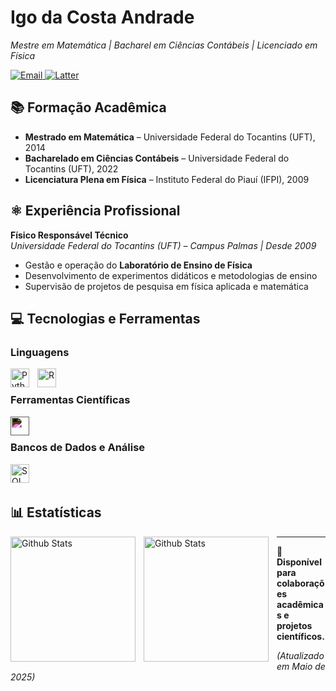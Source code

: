 # Igo da Costa Andrade

*Mestre em Matemática | Bacharel em Ciências Contábeis | Licenciado em Física*  

<p align="left">
  <a href="mailto:costandrad@gmail.com">
    <img src="https://img.shields.io/badge/Email-D14836?style=flat-square&logo=gmail&logoColor=white&width=200&height=36" alt="Email" style="vertical-align:top;">
  </a>
  
  <a href="http://lattes.cnpq.br/9812776894168057" target="_blank">
    <img src="https://img.shields.io/badge/Lattes-1E90FF?style=flat-square&logo=google-scholar&logoColor=white&width=200&height=36" alt="Latter" style="vertical-align:top;">
  </a>
</p>

## 📚 Formação Acadêmica  
- **Mestrado em Matemática** – Universidade Federal do Tocantins (UFT), 2014  
- **Bacharelado em Ciências Contábeis** – Universidade Federal do Tocantins (UFT), 2022  
- **Licenciatura Plena em Física** – Instituto Federal do Piauí (IFPI), 2009  

## ⚛️ Experiência Profissional  
**Físico Responsável Técnico**  
*Universidade Federal do Tocantins (UFT) – Campus Palmas | Desde 2009*  
- Gestão e operação do **Laboratório de Ensino de Física**  
- Desenvolvimento de experimentos didáticos e metodologias de ensino  
- Supervisão de projetos de pesquisa em física aplicada e matemática  
 

## 💻 Tecnologias e Ferramentas  

### Linguagens

<img 
    align="left"
    alt="Python"
    title="Python"
    width="30px"
    style="padding-right: 10px;"
    src="https://cdn.jsdelivr.net/gh/devicons/devicon@latest/icons/python/python-original.svg" 
/>


<img 
    align="left"
    alt="R"
    title="R"
    width="30px"
    style="padding-right: 10px;"
    src="https://cdn.jsdelivr.net/gh/devicons/devicon@latest/icons/r/r-original.svg"
/>

          
</br>

### Ferramentas Científicas
<img 
    align="left"
    alt="Latex"
    title="Latex"
    width="30px"
    style="padding-right: 10px; filter: invert(1) brightness(1.5);"
    src="https://cdn.jsdelivr.net/gh/devicons/devicon@latest/icons/latex/latex-original.svg"
/>

</br>


### Bancos de Dados e Análise 
<img 
    align="left"
    alt="SQL"
    title="SQL"
    width="30px"
    style="padding-right: 10px;"
    src="https://cdn.jsdelivr.net/gh/devicons/devicon@latest/icons/azuresqldatabase/azuresqldatabase-original.svg"
/>      

</br>
</br>

## 📊 Estatísticas

<p>
    <img 
        align="left"
        alt="Github Stats"
        height="200"
        style="padding-right: 10px;"
        src="https://github-readme-stats.vercel.app/api?username=costandrad&show_icons=true&theme=algolia&include_all_commits=true&locale=pt-br"
    />
    <img 
        align="left"
        alt="Github Stats"
        height="200"
        style="padding-right: 10px;"
        src="https://github-readme-stats.vercel.app/api/top-langs/?username=costandrad&show_icons=true&theme=algolia&include_all_commits=true&locale=pt-br&layout=compact&lang_count=9"
    />
</p>

---  

🔹 **Disponível para colaborações acadêmicas e projetos científicos.**

*(Atualizado em Maio de 2025)*  